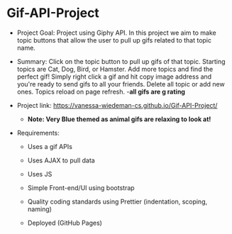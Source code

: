 # Gif-API-Project

- Project Goal: Project using Giphy API. In this project we aim to make topic buttons that allow the user to pull up gifs related to that topic name. 

- Summary: Click on the topic button to pull up gifs of that topic. Starting topics are Cat, Dog, Bird, or Hamster. Add more topics and find the perfect gif! Simply right click a gif and hit copy image address and you're ready to send gifs to all your friends. Delete all topic or add new ones. Topics reload on page refresh. 
    -**all gifs are g rating**
  
 - Project link: https://vanessa-wiedeman-cs.github.io/Gif-API-Project/
    - **Note: Very Blue themed as animal gifs are relaxing to look at!**

- Requirements:

  - Uses a gif APIs

  - Uses AJAX to pull data

  - Uses JS

  - Simple Front-end/UI using bootstrap

  - Quality coding standards using Prettier (indentation, scoping, naming)

  - Deployed (GitHub Pages)
  
  
  
  
